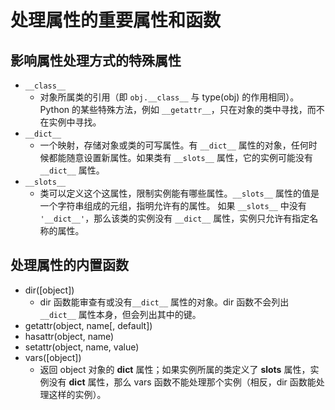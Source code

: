 # 处理属性的重要属性和函数

## 影响属性处理方式的特殊属性

- `__class__`
	- 对象所属类的引用（即 `obj.__class__` 与 type(obj) 的作用相同）。Python 的某些特殊方法，例如 `__getattr__`，只在对象的类中寻找，而不在实例中寻找。
- `__dict__`
	- 一个映射，存储对象或类的可写属性。有 `__dict__` 属性的对象，任何时候都能随意设置新属性。如果类有 `__slots__` 属性，它的实例可能没有 `__dict__` 属性。
- `__slots__`
	- 类可以定义这个这属性，限制实例能有哪些属性。`__slots__` 属性的值是一个字符串组成的元组，指明允许有的属性。 如果 `__slots__` 中没有 `'__dict__'`，那么该类的实例没有 `__dict__` 属性，实例只允许有指定名称的属性。

## 处理属性的内置函数

- dir([object])
	- dir 函数能审查有或没有`__dict__` 属性的对象。dir 函数不会列出 `__dict__` 属性本身，但会列出其中的键。
- getattr(object, name[, default])
- hasattr(object, name)
- setattr(object, name, value)
- vars([object])
	- 返回 object 对象的 __dict__ 属性；如果实例所属的类定义了 __slots__ 属性，实例没有 __dict__ 属性，那么 vars 函数不能处理那个实例（相反，dir 函数能处理这样的实例）。